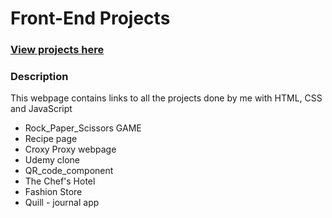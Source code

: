 <h1>Front-End Projects </h1>
<h3><a href="https://vjharan.github.io/Frontend_projects/">View projects here </a></h3>
<h3>Description</h3>
<p>This webpage contains links to all the projects done by me with HTML, CSS and JavaScript </p>
 
<ul>
    <li>Rock_Paper_Scissors GAME</li>
    <li>Recipe page</li> 
    <li>Croxy Proxy webpage</li>
    <li>Udemy clone</li>
    <li>QR_code_component</li>
    <li>The Chef's Hotel</li>
    <li>Fashion Store </li>
    <li>Quill - journal app</li>
</ul>
